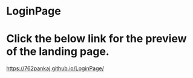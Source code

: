 # LoginPage
# Click the below link for the preview of the landing page.
https://762pankaj.github.io/LoginPage/
